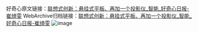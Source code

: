 好奇心原文链接：[联想式创新：悬挂式平板、再加一个投影仪_智能_好奇心日报-崔绮雯](https://www.qdaily.com/articles/2770.html)
WebArchive归档链接：[联想式创新：悬挂式平板、再加一个投影仪_智能_好奇心日报-崔绮雯](http://web.archive.org/web/20190623151419/https://www.qdaily.com/articles/2770.html)
![image](http://ww3.sinaimg.cn/large/007d5XDply1g3v6hqvy52j30u04g2e81)